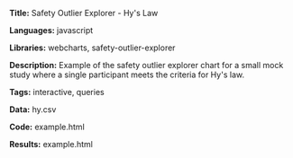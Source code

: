 **Title:** Safety Outlier Explorer - Hy's Law

**Languages:** javascript

**Libraries:** webcharts, safety-outlier-explorer

**Description:** Example of the safety outlier explorer chart for a small mock study where a single participant meets the criteria for Hy's law.

**Tags:** interactive, queries

**Data:** hy.csv

**Code:** example.html

**Results:** example.html

[comment]: <> (---END OF HEADER---)

